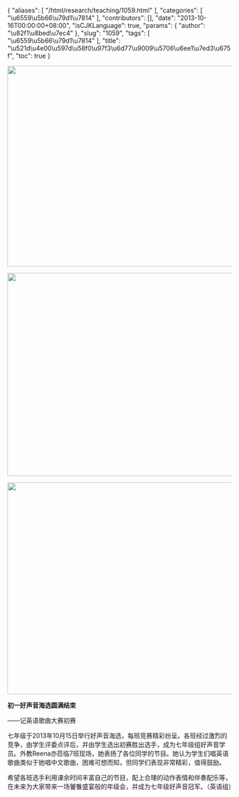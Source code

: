 {
    "aliases": [
        "/html/research/teaching/1059.html"
    ],
    "categories": [
        "\u6559\u5b66\u79d1\u7814"
    ],
    "contributors": [],
    "date": "2013-10-16T00:00:00+08:00",
    "isCJKLanguage": true,
    "params": {
        "author": "\u82f1\u8bed\u7ec4"
    },
    "slug": "1059",
    "tags": [
        "\u6559\u5b66\u79d1\u7814"
    ],
    "title": "\u521d\u4e00\u597d\u58f0\u97f3\u6d77\u9009\u5706\u6ee1\u7ed3\u675f",
    "toc": true
}


<img
    src="https://cdn.tfls.online/mirror/full/9841b7df3d064badf317c69022dbb9afe3ac73be.jpg"
    style="display:block;margin-left:auto;margin-right:auto;"
    decoding="async"
    fetchpriority="auto"
    loading="lazy"
    height="450"
    width="600"
/>





<img
    src="https://cdn.tfls.online/mirror/full/e74ac70e7958d58a577379d85e551c1a1ce729af.jpg"
    style="display:block;margin-left:auto;margin-right:auto;"
    decoding="async"
    fetchpriority="auto"
    loading="lazy"
    height="455"
    width="600"
/>





<img
    src="https://cdn.tfls.online/mirror/full/2422f2aec966953b891d55e9ea9bf789f4795a71.jpg"
    style="display:block;margin-left:auto;margin-right:auto;"
    decoding="async"
    fetchpriority="auto"
    loading="lazy"
    height="475"
    width="600"
/>




  





**初一好声音海选圆满结束**




——记英语歌曲大赛初赛




七年级于2013年10月15日举行好声音海选，每班竞赛精彩纷呈。各班经过激烈的竞争，由学生评委点评后，并由学生选出初赛胜出选手，成为七年级组好声音学员。外教Reena亦莅临7班现场，她表扬了各位同学的节目。她认为学生们唱英语歌曲类似于她唱中文歌曲，困难可想而知，但同学们表现非常精彩，值得鼓励。




希望各班选手利用课余时间丰富自己的节目，配上合理的动作表情和伴奏配乐等，在未来为大家带来一场饕餮盛宴般的年级会，并成为七年级好声音冠军。（英语组）




  





  



